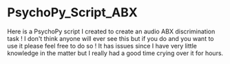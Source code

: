 # PsychoPy_Script_ABX
Here is a PsychoPy script I created to create an audio ABX discrimination task ! I don't think anyone will ever see this but if you do and you want to use it please feel free to do so ! It has issues since I have very little knowledge in the  matter but I really had a good time crying over it for hours. 
